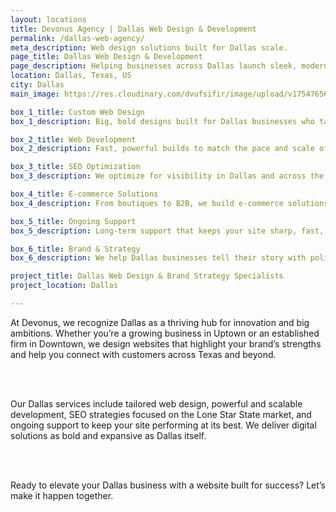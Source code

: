 ```yaml
---
layout: locations
title: Devonus Agency | Dallas Web Design & Development
permalink: /dallas-web-agency/
meta_description: Web design solutions built for Dallas scale.
page_title: Dallas Web Design & Development
page_description: Helping businesses across Dallas launch sleek, modern websites.
location: Dallas, Texas, US
city: Dallas
main_image: https://res.cloudinary.com/dvufsifir/image/upload/v1754765650/dallas_oujo5l.webp

box_1_title: Custom Web Design
box_1_description: Big, bold designs built for Dallas businesses who take their digital presence seriously.

box_2_title: Web Development
box_2_description: Fast, powerful builds to match the pace and scale of Texas-sized ambitions.

box_3_title: SEO Optimization
box_3_description: We optimize for visibility in Dallas and across the state — so you get seen and found.

box_4_title: E-commerce Solutions
box_4_description: From boutiques to B2B, we build e-commerce solutions that convert.

box_5_title: Ongoing Support
box_5_description: Long-term support that keeps your site sharp, fast, and secure.

box_6_title: Brand & Strategy
box_6_description: We help Dallas businesses tell their story with polish, precision, and pride.

project_title: Dallas Web Design & Brand Strategy Specialists
project_location: Dallas

---
```


At Devonus, we recognize Dallas as a thriving hub for innovation and big ambitions. Whether you’re a growing business in Uptown or an established firm in Downtown, we design websites that highlight your brand’s strengths and help you connect with customers across Texas and beyond.

<br>  
<br>

Our Dallas services include tailored web design, powerful and scalable development, SEO strategies focused on the Lone Star State market, and ongoing support to keep your site performing at its best. We deliver digital solutions as bold and expansive as Dallas itself.

<br>  
<br>

Ready to elevate your Dallas business with a website built for success? Let’s make it happen together.
